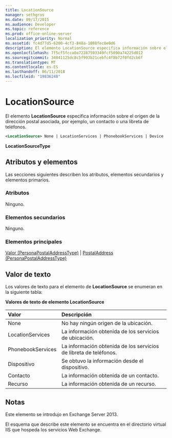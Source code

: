 ```yaml
---
title: LocationSource
manager: sethgros
ms.date: 09/17/2015
ms.audience: Developer
ms.topic: reference
ms.prod: office-online-server
localization_priority: Normal
ms.assetid: fc4d77d5-6200-4cf3-848a-1088fec0e0d6
description: El elemento LocationSource especifica información sobre el origen de la dirección postal asociada, por ejemplo, un contacto o una libreta de teléfonos.
ms.openlocfilehash: 7f5cf5fcca0a72287593349fcf5090a74225d012
ms.sourcegitcommit: 34041125dc8c5f993b21cebfc4f8b72f0fd2cb6f
ms.translationtype: MT
ms.contentlocale: es-ES
ms.lasthandoff: 06/11/2018
ms.locfileid: "19836248"
---
```

# <a name="locationsource"></a>LocationSource

El elemento **LocationSource** especifica información sobre el origen de la dirección postal asociada, por ejemplo, un contacto o una libreta de teléfonos. 
  
```XML
<LocationSource> None | LocationServices | PhonebookServices | Device | Contact | Resource </LocationSource>
```

 **LocationSourceType**
## <a name="attributes-and-elements"></a>Atributos y elementos

Las secciones siguientes describen los atributos, elementos secundarios y elementos primarios.
  
### <a name="attributes"></a>Atributos

Ninguno.
  
### <a name="child-elements"></a>Elementos secundarios

Ninguno.
  
### <a name="parent-elements"></a>Elementos principales

[Valor (PersonaPostalAddressType)](value-personapostaladdresstype.md) | [PostalAddress (PersonaPostalAddressType)](postaladdress-personapostaladdresstype.md)
  
## <a name="text-value"></a>Valor de texto

Los valores de texto para el elemento de **LocationSource** se enumeran en la siguiente tabla: 
  
**Valores de texto de elemento LocationSource**

|**Valor**|**Descripción**|
|:-----|:-----|
|None  <br/> |No hay ningún origen de la ubicación.  <br/> |
|LocationServices  <br/> |La información obtenida de los servicios de ubicación.  <br/> |
|PhonebookServices  <br/> |La información obtenida de los servicios de libreta de teléfonos.  <br/> |
|Dispositivo  <br/> |Se obtuvo la información desde el dispositivo.  <br/> |
|Contacto  <br/> |La información obtenida de un contacto.  <br/> |
|Recurso  <br/> |La información obtenida de un recurso.  <br/> |
   
## <a name="remarks"></a>Notas

Este elemento se introdujo en Exchange Server 2013.
  
El esquema que describe este elemento se encuentra en el directorio virtual IIS que hospeda los servicios Web Exchange.
  

